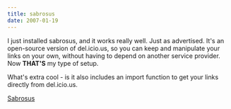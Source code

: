 ```yaml
---
title: sabrosus 
date: 2007-01-19
---
```

I just installed sabrosus, and it works really well. Just as advertised. It's an open-source version of del.icio.us, so you can keep and manipulate your links on your own, without having to depend on another service provider. Now <strong>THAT'S</strong> my type of setup.

What's extra cool - is it also includes an import function to get your links directly from del.icio.us.

<a href="https://sourceforge.net/projects/sabrosus/">Sabrosus</a>

